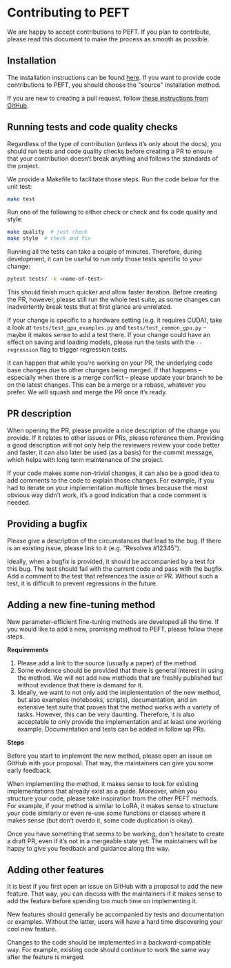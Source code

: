 <!--Copyright 2023 The HuggingFace Team. All rights reserved.

Licensed under the Apache License, Version 2.0 (the "License"); you may not use this file except in compliance with
the License. You may obtain a copy of the License at

http://www.apache.org/licenses/LICENSE-2.0

Unless required by applicable law or agreed to in writing, software distributed under the License is distributed on
an "AS IS" BASIS, WITHOUT WARRANTIES OR CONDITIONS OF ANY KIND, either express or implied. See the License for the
specific language governing permissions and limitations under the License.

⚠️ Note that this file is in Markdown but contain specific syntax for our doc-builder (similar to MDX) that may not be
rendered properly in your Markdown viewer.

-->

# Contributing to PEFT

We are happy to accept contributions to PEFT. If you plan to contribute, please read this document to make the process as smooth as possible.

## Installation

The installation instructions can be found [here](https://huggingface.co/docs/peft/install). If you want to provide code contributions to PEFT, you should choose the "source" installation method.

If you are new to creating a pull request, follow [these instructions from GitHub](https://docs.github.com/en/pull-requests/collaborating-with-pull-requests/proposing-changes-to-your-work-with-pull-requests/creating-a-pull-request).

## Running tests and code quality checks

Regardless of the type of contribution (unless it’s only about the docs), you should run tests and code quality checks before creating a PR to ensure that your contribution doesn’t break anything and follows the standards of the project.

We provide a Makefile to facilitate those steps. Run the code below for the unit test:

```sh
make test
```

Run one of the following to either check or check and fix code quality and style:

```sh
make quality  # just check
make style  # check and fix
```


Running all the tests can take a couple of minutes. Therefore, during development, it can be useful to run only those tests specific to your change:

```sh
pytest tests/ -k <name-of-test>
```

This should finish much quicker and allow faster iteration. Before creating the PR, however, please still run the whole test suite, as some changes can inadvertently break tests that at first glance are unrelated.

If your change is specific to a hardware setting (e.g. it requires CUDA), take a look at `tests/test_gpu_examples.py` and `tests/test_common_gpu.py` – maybe it makes sense to add a test there. If your change could have an effect on saving and loading models, please run the tests with the `--regression` flag to trigger regression tests.

It can happen that while you’re working on your PR, the underlying code base changes due to other changes being merged. If that happens – especially when there is a merge conflict – please update your branch to be on the latest changes. This can be a merge or a rebase, whatever you prefer. We will squash and merge the PR once it’s ready.

## PR description

When opening the PR, please provide a nice description of the change you provide. If it relates to other issues or PRs, please reference them. Providing a good description will not only help the reviewers review your code better and faster, it can also later be used (as a basis) for the commit message, which helps with long term maintenance of the project.

If your code makes some non-trivial changes, it can also be a good idea to add comments to the code to explain those changes. For example, if you had to iterate on your implementation multiple times because the most obvious way didn’t work, it’s a good indication that a code comment is needed.

## Providing a bugfix

Please give a description of the circumstances that lead to the bug. If there is an existing issue, please link to it (e.g. “Resolves #12345”).

Ideally, when a bugfix is provided, it should be accompanied by a test for this bug. The test should fail with the current code and pass with the bugfix. Add a comment to the test that references the issue or PR. Without such a test, it is difficult to prevent regressions in the future.

## Adding a new fine-tuning method

New parameter-efficient fine-tuning methods are developed all the time. If you would like to add a new, promising method to PEFT, please follow these steps.

**Requirements**

1. Please add a link to the source (usually a paper) of the method.
2. Some evidence should be provided that there is general interest in using the method. We will not add new methods that are freshly published but without evidence that there is demand for it.
3. Ideally, we want to not only add the implementation of the new method, but also examples (notebooks, scripts), documentation, and an extensive test suite that proves that the method works with a variety of tasks. However, this can be very daunting. Therefore, it is also acceptable to only provide the implementation and at least one working example. Documentation and tests can be added in follow up PRs.

**Steps**

Before you start to implement the new method, please open an issue on GitHub with your proposal. That way, the maintainers can give you some early feedback.

When implementing the method, it makes sense to look for existing implementations that already exist as a guide. Moreover, when you structure your code, please take inspiration from the other PEFT methods. For example, if your method is similar to LoRA, it makes sense to structure your code similarly or even re-use some functions or classes where it makes sense (but don’t overdo it, some code duplication is okay).

Once you have something that seems to be working, don’t hesitate to create a draft PR, even if it’s not in a mergeable state yet. The maintainers will be happy to give you feedback and guidance along the way.

## Adding other features

It is best if you first open an issue on GitHub with a proposal to add the new feature. That way, you can discuss with the maintainers if it makes sense to add the feature before spending too much time on implementing it.

New features should generally be accompanied by tests and documentation or examples. Without the latter, users will have a hard time discovering your cool new feature.

Changes to the code should be implemented in a backward-compatible way. For example, existing code should continue to work the same way after the feature is merged.
